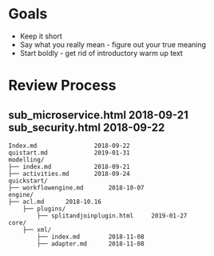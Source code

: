 # Goals

 * Keep it short
 * Say what you really mean - figure out your true meaning
 * Start boldly - get rid of introductory warm up text
 

# Review Process


sub_microservice.html		2018-09-21
sub_security.html			2018-09-22 
---------


	Index.md				2018-09-22 
	quistart.md				2019-01-31
	modelling/
	├── index.md			2018-09-21
	├── activities.md		2018-09-24
	quickstart/			
	├── workflowengine.md		2018-10-07
	engine/
	├── acl.md		2018-10.16
		├── plugins/
			├── splitandjoinplugin.html		2019-01-27
	core/
		├── xml/
			├── index.md		2018-11-08
			├── adapter.md		2018-11-08

				
				
